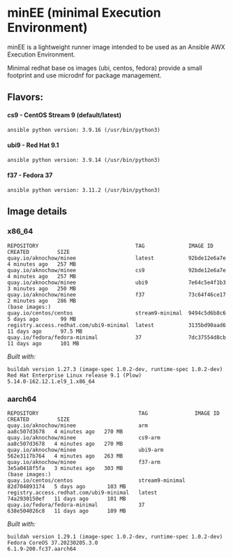 # minEE (minimal Execution Environment)

minEE is a lightweight runner image intended to be used as an Ansible AWX Execution Environment. 

Minimal redhat base os images (ubi, centos, fedora) provide a small footprint and use microdnf for package management.

## Flavors:
#### cs9 - CentOS Stream 9 (default/latest) 
`ansible python version: 3.9.16 (/usr/bin/python3)`
#### ubi9 - Red Hat 9.1 
`ansible python version: 3.9.14 (/usr/bin/python3)`
#### f37 - Fedora 37
`ansible python version: 3.11.2 (/usr/bin/python3)`

## Image details
### x86_64
```
REPOSITORY                               TAG              IMAGE ID       CREATED         SIZE
quay.io/aknochow/minee                   latest           92bde12e6a7e   4 minutes ago   257 MB
quay.io/aknochow/minee                   cs9              92bde12e6a7e   4 minutes ago   257 MB
quay.io/aknochow/minee                   ubi9             7e64c5e4f1b3   3 minutes ago   250 MB
quay.io/aknochow/minee                   f37              73c64f46ce17   2 minutes ago   286 MB
(base images:)
quay.io/centos/centos                    stream9-minimal  9494c5d6b8c6   5 days ago       99 MB
registry.access.redhat.com/ubi9-minimal  latest           3135bd90aad6   11 days ago      97.5 MB
quay.io/fedora/fedora-minimal            37               7dc37554d8cb   11 days ago      101 MB
```
_Built with:_
```
buildah version 1.27.3 (image-spec 1.0.2-dev, runtime-spec 1.0.2-dev)
Red Hat Enterprise Linux release 9.1 (Plow)
5.14.0-162.12.1.el9_1.x86_64
```

### aarch64
```
REPOSITORY                                TAG               IMAGE ID       CREATED         SIZE
quay.io/aknochow/minee                    arm               aa8c507d3678   4 minutes ago   270 MB
quay.io/aknochow/minee                    cs9-arm           aa8c507d3678   4 minutes ago   270 MB
quay.io/aknochow/minee                    ubi9-arm          562e3117b764   4 minutes ago   263 MB
quay.io/aknochow/minee                    f37-arm           3e5a0418f5fa   3 minutes ago   303 MB
(base images:)
quay.io/centos/centos                     stream9-minimal   82d704893174   5 days ago       103 MB
registry.access.redhat.com/ubi9-minimal   latest            74a2930150ef   11 days ago      101 MB
quay.io/fedora/fedora-minimal             37                638e504026c8   11 days ago      109 MB
```
_Built with:_
```
buildah version 1.29.1 (image-spec 1.0.2-dev, runtime-spec 1.0.2-dev)
Fedora CoreOS 37.20230205.3.0
6.1.9-200.fc37.aarch64
```
